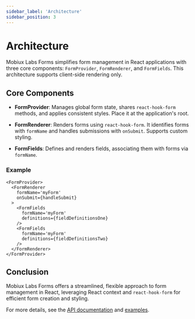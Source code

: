 ```yaml
---
sidebar_label: 'Architecture'
sidebar_position: 3
---
```


# Architecture

Mobiux Labs Forms simplifies form management in React applications with three core components: `FormProvider`, `FormRenderer`, and `FormFields`. This architecture supports client-side rendering only.

## Core Components

- **FormProvider**: Manages global form state, shares `react-hook-form` methods, and applies consistent styles. Place it at the application's root.

- **FormRenderer**: Renders forms using `react-hook-form`. It identifies forms with `formName` and handles submissions with `onSubmit`. Supports custom styling.

- **FormFields**: Defines and renders fields, associating them with forms via `formName`.

### Example

```tsx
<FormProvider>
  <FormRenderer
    formName='myForm'
    onSubmit={handleSubmit}
  >
    <FormFields
      formName='myForm'
      definitions={fieldDefinitionsOne}
    />
    <FormFields
      formName='myForm'
      definitions={fieldDefinitionsTwo}
    />
  </FormRenderer>
</FormProvider>
```

## Conclusion

Mobiux Labs Forms offers a streamlined, flexible approach to form management in React, leveraging React context and `react-hook-form` for efficient form creation and styling.

For more details, see the [API documentation](link-to-api-docs) and [examples](link-to-examples).
